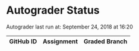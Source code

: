 # Autograder Status
Autograder last run at: September 24, 2018 at 16:20

| GitHub ID | Assignment | Graded Branch |
|-----------|------------|---------------|
